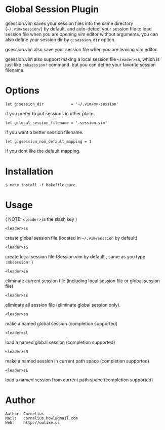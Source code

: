 Global Session Plugin
============================================
gsession.vim saves your session files into the same directory (`~/.vim/session/`)
by default.  and auto-detect your session file to load session file when you
are opening vim editor without arguments. you can also define your session dir
by `g:session_dir` option.

gsession.vim also save your session file when you are leaving vim editor.

gsession.vim also support making a local session file `<leader>sS`, which is
just like `:mksession!` command. but you can define your favorite session
filename.

Options
=======

    let g:session_dir            = '~/.vim/my-session'

if you prefer to put sessions in other place.

    let g:local_session_filename = '.session.vim'

if you want a better session filename.

    let g:gsession_non_default_mapping = 1

if you dont like the default mapping.

Installation
============

    $ make install -f Makefile.pure

Usage
=======
( NOTE: `<leader>` is the slash key )

    <leader>ss    

create global session file (located in `~/.vim/session` by default)

    <leader>sS    

create local session file (Session.vim by default , same as you type
`:mksession!` )

    <leader>se

eliminate current session file (including local session file or global session
file)

    <leader>sE

eliminate all session file (eliminate global session only).

    <leader>sn

make a named global session (completion supported)

    <leader>sl

load a named global session (completion supported)


    <leader>sN

make a named session in current path space (completion supported)


    <leader>sL

load a named session from current path space (completion supported)


Author
======

    Author: Cornelius
    Mail:   cornelius.howl@gmail.com
    Web:    http://oulixe.us
